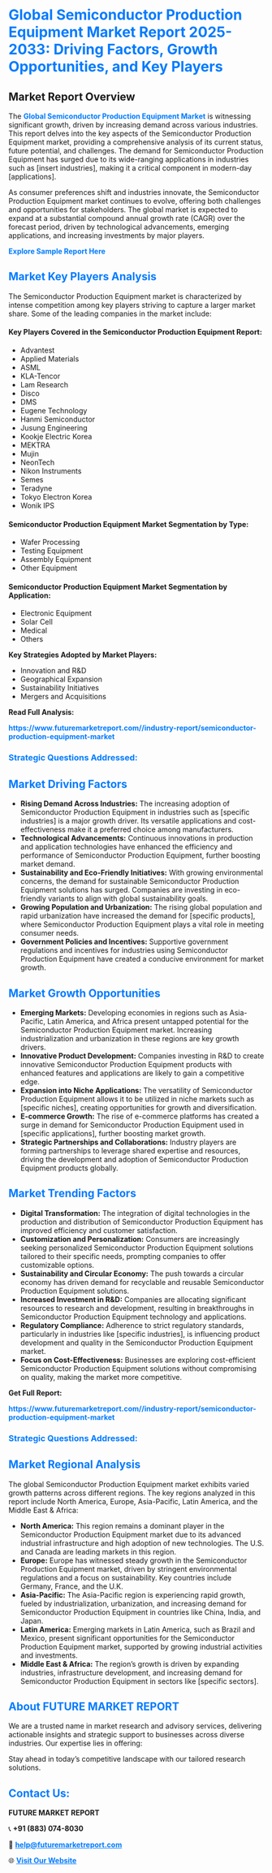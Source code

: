 <h1 style="color: #007BFF;">Global Semiconductor Production Equipment Market Report 2025-2033: Driving Factors, Growth Opportunities, and Key Players</h1>

<section id="overview">
<h2>Market Report Overview</h2>
<p>The <a href="https://www.futuremarketreport.com//industry-report/semiconductor-production-equipment-market" style="color: #007BFF; text-decoration: none;"><strong>Global Semiconductor Production Equipment Market</strong></a> is witnessing significant growth, driven by increasing demand across various industries. This report delves into the key aspects of the Semiconductor Production Equipment market, providing a comprehensive analysis of its current status, future potential, and challenges. The demand for Semiconductor Production Equipment has surged due to its wide-ranging applications in industries such as [insert industries], making it a critical component in modern-day [applications].</p>
<p>As consumer preferences shift and industries innovate, the Semiconductor Production Equipment market continues to evolve, offering both challenges and opportunities for stakeholders. The global market is expected to expand at a substantial compound annual growth rate (CAGR) over the forecast period, driven by technological advancements, emerging applications, and increasing investments by major players.</p>
</section>

<section id="overview">
<p><a href="https://www.futuremarketreport.com//request-sample/reportId=63036" style="color: #007BFF; text-decoration: none;"><strong>Explore Sample Report Here</strong></a></p>
</section>

<section id="key-players">
<h2 style="color: #007BFF;">Market Key Players Analysis</h2>
<p>The Semiconductor Production Equipment market is characterized by intense competition among key players striving to capture a larger market share. Some of the leading companies in the market include:</p>
<h4>Key Players Covered in the Semiconductor Production Equipment Report:</h4>
<ul><li>Advantest</li><li>Applied Materials</li><li>ASML</li><li>KLA-Tencor</li><li>Lam Research</li><li>Disco</li><li>DMS</li><li>Eugene Technology</li><li>Hanmi Semiconductor</li><li>Jusung Engineering</li><li>Kookje Electric Korea</li><li>MEKTRA</li><li>Mujin</li><li>NeonTech</li><li>Nikon Instruments</li><li>Semes</li><li>Teradyne</li><li>Tokyo Electron Korea</li><li>Wonik IPS</li></ul>
<h4>Semiconductor Production Equipment Market Segmentation by Type:</h4>
<ul><li>Wafer Processing</li><li>Testing Equipment</li><li>Assembly Equipment</li><li>Other Equipment</li></ul>

<h4>Semiconductor Production Equipment Market Segmentation by Application:</h4>
<ul><li>Electronic Equipment</li><li>Solar Cell</li><li>Medical</li><li>Others</li></ul>
<p><strong>Key Strategies Adopted by Market Players:</strong></p>
<ul>
<li>Innovation and R&D</li>
<li>Geographical Expansion</li>
<li>Sustainability Initiatives</li>
<li>Mergers and Acquisitions</li>
</ul>
</section>

<section>
<p><strong>Read Full Analysis: </strong></p><a href="https://www.futuremarketreport.com//industry-report/semiconductor-production-equipment-market" style="color: #007BFF; text-decoration: none;"><strong>https://www.futuremarketreport.com//industry-report/semiconductor-production-equipment-market</strong></a>
<h3 style="color: #007BFF;">Strategic Questions Addressed:</h3>
</section>

<section id="driving-factors">
<h2 style="color: #007BFF;">Market Driving Factors</h2>
<ul>
<li><strong>Rising Demand Across Industries:</strong> The increasing adoption of Semiconductor Production Equipment in industries such as [specific industries] is a major growth driver. Its versatile applications and cost-effectiveness make it a preferred choice among manufacturers.</li>
<li><strong>Technological Advancements:</strong> Continuous innovations in production and application technologies have enhanced the efficiency and performance of Semiconductor Production Equipment, further boosting market demand.</li>
<li><strong>Sustainability and Eco-Friendly Initiatives:</strong> With growing environmental concerns, the demand for sustainable Semiconductor Production Equipment solutions has surged. Companies are investing in eco-friendly variants to align with global sustainability goals.</li>
<li><strong>Growing Population and Urbanization:</strong> The rising global population and rapid urbanization have increased the demand for [specific products], where Semiconductor Production Equipment plays a vital role in meeting consumer needs.</li>
<li><strong>Government Policies and Incentives:</strong> Supportive government regulations and incentives for industries using Semiconductor Production Equipment have created a conducive environment for market growth.</li>
</ul>
</section>

<section id="growth-opportunities">
<h2 style="color: #007BFF;">Market Growth Opportunities</h2>
<ul>
<li><strong>Emerging Markets:</strong> Developing economies in regions such as Asia-Pacific, Latin America, and Africa present untapped potential for the Semiconductor Production Equipment market. Increasing industrialization and urbanization in these regions are key growth drivers.</li>
<li><strong>Innovative Product Development:</strong> Companies investing in R&D to create innovative Semiconductor Production Equipment products with enhanced features and applications are likely to gain a competitive edge.</li>
<li><strong>Expansion into Niche Applications:</strong> The versatility of Semiconductor Production Equipment allows it to be utilized in niche markets such as [specific niches], creating opportunities for growth and diversification.</li>
<li><strong>E-commerce Growth:</strong> The rise of e-commerce platforms has created a surge in demand for Semiconductor Production Equipment used in [specific applications], further boosting market growth.</li>
<li><strong>Strategic Partnerships and Collaborations:</strong> Industry players are forming partnerships to leverage shared expertise and resources, driving the development and adoption of Semiconductor Production Equipment products globally.</li>
</ul>
</section>

<section id="trending-factors">
<h2 style="color: #007BFF;">Market Trending Factors</h2>
<ul>
<li><strong>Digital Transformation:</strong> The integration of digital technologies in the production and distribution of Semiconductor Production Equipment has improved efficiency and customer satisfaction.</li>
<li><strong>Customization and Personalization:</strong> Consumers are increasingly seeking personalized Semiconductor Production Equipment solutions tailored to their specific needs, prompting companies to offer customizable options.</li>
<li><strong>Sustainability and Circular Economy:</strong> The push towards a circular economy has driven demand for recyclable and reusable Semiconductor Production Equipment solutions.</li>
<li><strong>Increased Investment in R&D:</strong> Companies are allocating significant resources to research and development, resulting in breakthroughs in Semiconductor Production Equipment technology and applications.</li>
<li><strong>Regulatory Compliance:</strong> Adherence to strict regulatory standards, particularly in industries like [specific industries], is influencing product development and quality in the Semiconductor Production Equipment market.</li>
<li><strong>Focus on Cost-Effectiveness:</strong> Businesses are exploring cost-efficient Semiconductor Production Equipment solutions without compromising on quality, making the market more competitive.</li>
</ul>
</section>

<section>
<p><strong>Get Full Report: </strong></p><a href="https://www.futuremarketreport.com//industry-report/semiconductor-production-equipment-market" style="color: #007BFF; text-decoration: none;"><strong>https://www.futuremarketreport.com//industry-report/semiconductor-production-equipment-market</strong></a>
<h3 style="color: #007BFF;">Strategic Questions Addressed:</h3>
</section>


<section id="regional-analysis">
<h2 style="color: #007BFF;">Market Regional Analysis</h2>
<p>The global Semiconductor Production Equipment market exhibits varied growth patterns across different regions. The key regions analyzed in this report include North America, Europe, Asia-Pacific, Latin America, and the Middle East & Africa:</p>
<ul>
<li><strong>North America:</strong> This region remains a dominant player in the Semiconductor Production Equipment market due to its advanced industrial infrastructure and high adoption of new technologies. The U.S. and Canada are leading markets in this region.</li>
<li><strong>Europe:</strong> Europe has witnessed steady growth in the Semiconductor Production Equipment market, driven by stringent environmental regulations and a focus on sustainability. Key countries include Germany, France, and the U.K.</li>
<li><strong>Asia-Pacific:</strong> The Asia-Pacific region is experiencing rapid growth, fueled by industrialization, urbanization, and increasing demand for Semiconductor Production Equipment in countries like China, India, and Japan.</li>
<li><strong>Latin America:</strong> Emerging markets in Latin America, such as Brazil and Mexico, present significant opportunities for the Semiconductor Production Equipment market, supported by growing industrial activities and investments.</li>
<li><strong>Middle East & Africa:</strong> The region’s growth is driven by expanding industries, infrastructure development, and increasing demand for Semiconductor Production Equipment in sectors like [specific sectors].</li>
</ul>
</section>

<footer>
<h2 style="color: #007BFF;">About FUTURE MARKET REPORT</h2>
<p>We are a trusted name in market research and advisory services, delivering actionable insights and strategic support to businesses across diverse industries. Our expertise lies in offering:</p>

<p>Stay ahead in today’s competitive landscape with our tailored research solutions.</p>

<h2 style="color: #007BFF;">Contact Us:</h2>
<p><strong>FUTURE MARKET REPORT</strong></p>
<p>📞 <strong>+91 (883) 074-8030</strong></p>
<p>📧 <strong><a href="mailto:help@futuremarketreport.com" style="color: #007BFF;">help@futuremarketreport.com</a></strong></p>
<p>🌐 <strong><a href="https://www.futuremarketreport.com/" style="color: #007BFF;">Visit Our Website</a></strong></p>
</footer>